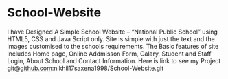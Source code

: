 # School-Website
I have Designed A Simple School Website – “National Public School” using HTML5, CSS and Java Script only. Site is simple with just the text and the images customised to the schools requirements. The Basic features of site includes Home page, Online Addmisson Form, Galary, Student and Staff Login, About School and Contact Information. 
Here is link to see my Project 
git@github.com:nikhil17saxena1998/School-Website.git 
